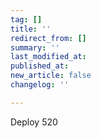 ```yaml
---
tag: []
title: ''
redirect_from: []
summary: ''
last_modified_at: 
published_at: 
new_article: false
changelog: ''

---
```

Deploy 520